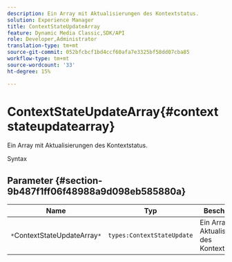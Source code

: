 ```yaml
---
description: Ein Array mit Aktualisierungen des Kontextstatus.
solution: Experience Manager
title: ContextStateUpdateArray
feature: Dynamic Media Classic,SDK/API
role: Developer,Administrator
translation-type: tm+mt
source-git-commit: 052bfcbcf1bd4ccf60afa7e3325bf58dd07cba85
workflow-type: tm+mt
source-wordcount: '33'
ht-degree: 15%

---
```



# ContextStateUpdateArray{#contextstateupdatearray}

Ein Array mit Aktualisierungen des Kontextstatus.

Syntax

## Parameter {#section-9b487f1ff06f48988a9d098eb585880a}

| Name | Typ | Beschreibung |
|---|---|---|
| `*`ContextStateUpdateArray`*` | `types:ContextStateUpdate` | Ein Array mit Aktualisierungen des Kontextstatus. |

